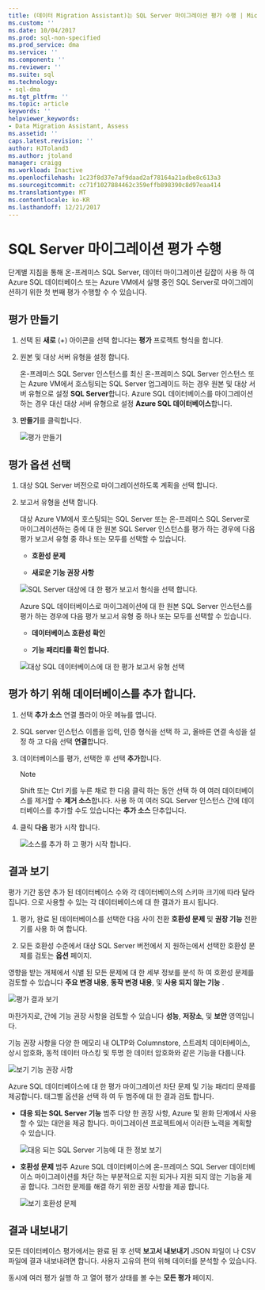 ```yaml
---
title: (데이터 Migration Assistant)는 SQL Server 마이그레이션 평가 수행 | Microsoft Docs
ms.custom: ''
ms.date: 10/04/2017
ms.prod: sql-non-specified
ms.prod_service: dma
ms.service: ''
ms.component: ''
ms.reviewer: ''
ms.suite: sql
ms.technology:
- sql-dma
ms.tgt_pltfrm: ''
ms.topic: article
keywords: ''
helpviewer_keywords:
- Data Migration Assistant, Assess
ms.assetid: ''
caps.latest.revision: ''
author: HJToland3
ms.author: jtoland
manager: craigg
ms.workload: Inactive
ms.openlocfilehash: 1c23f8d37e7af9daad2af78164a21adbe8c613a3
ms.sourcegitcommit: cc71f1027884462c359effb898390c8d97eaa414
ms.translationtype: MT
ms.contentlocale: ko-KR
ms.lasthandoff: 12/21/2017
---
```

# <a name="perform-a-sql-server-migration-assessment"></a>SQL Server 마이그레이션 평가 수행
단계별 지침을 통해 온-프레미스 SQL Server, 데이터 마이그레이션 길잡이 사용 하 여 Azure SQL 데이터베이스 또는 Azure VM에서 실행 중인 SQL Server로 마이그레이션하기 위한 첫 번째 평가 수행할 수 수 있습니다.

## <a name="create-an-assessment"></a>평가 만들기

1.  선택 된 **새로** (+) 아이콘을 선택 합니다는 **평가** 프로젝트 형식을 합니다.

2.  원본 및 대상 서버 유형을 설정 합니다.

    온-프레미스 SQL Server 인스턴스를 최신 온-프레미스 SQL Server 인스턴스 또는 Azure VM에서 호스팅되는 SQL Server 업그레이드 하는 경우 원본 및 대상 서버 유형으로 설정 **SQL Server**합니다. Azure SQL 데이터베이스를 마이그레이션하는 경우 대신 대상 서버 유형으로 설정 **Azure SQL 데이터베이스**합니다.

3.  **만들기**를 클릭합니다.

    ![평가 만들기](../dma/media/NewAssessment.png)

## <a name="choose-assessment-options"></a>평가 옵션 선택

1. 대상 SQL Server 버전으로 마이그레이션하도록 계획을 선택 합니다.

2. 보고서 유형을 선택 합니다.

   대상 Azure VM에서 호스팅되는 SQL Server 또는 온-프레미스 SQL Server로 마이그레이션하는 중에 대 한 원본 SQL Server 인스턴스를 평가 하는 경우에 다음 평가 보고서 유형 중 하나 또는 모두를 선택할 수 있습니다.

    -   **호환성 문제**

    -   **새로운 기능 권장 사항**

    ![SQL Server 대상에 대 한 평가 보고서 형식을 선택 합니다.](../dma/media/AssessmentTypes.png)

   Azure SQL 데이터베이스로 마이그레이션에 대 한 원본 SQL Server 인스턴스를 평가 하는 경우에 다음 평가 보고서 유형 중 하나 또는 모두를 선택할 수 있습니다.

    -   **데이터베이스 호환성 확인**

    -   **기능 패리티를 확인 합니다.**

    ![대상 SQL 데이터베이스에 대 한 평가 보고서 유형 선택](../dma/media/AssessmentTypes_Azure.png)

## <a name="add-databases-to-assess"></a>평가 하기 위해 데이터베이스를 추가 합니다.

1.  선택 **추가 소스** 연결 플라이 아웃 메뉴를 엽니다.

2.  SQL server 인스턴스 이름을 입력, 인증 형식을 선택 하 고, 올바른 연결 속성을 설정 하 고 다음 선택 **연결**합니다.

3.  데이터베이스를 평가, 선택한 후 선택 **추가**합니다.

    > [!NOTE] 
    > Shift 또는 Ctrl 키를 누른 채로 한 다음 클릭 하는 동안 선택 하 여 여러 데이터베이스를 제거할 수 **제거 소스**합니다. 사용 하 여 여러 SQL Server 인스턴스 간에 데이터베이스를 추가할 수도 있습니다는 **추가 소스** 단추입니다.

4.  클릭 **다음** 평가 시작 합니다.

    ![소스를 추가 하 고 평가 시작 합니다.](../dma/media/SelectDatabase.png)

## <a name="view-results"></a>결과 보기

평가 기간 동안 추가 된 데이터베이스 수와 각 데이터베이스의 스키마 크기에 따라 달라 집니다. 으로 사용할 수 있는 각 데이터베이스에 대 한 결과가 표시 됩니다.

1.  평가, 완료 된 데이터베이스를 선택한 다음 사이 전환 **호환성 문제** 및 **권장 기능** 전환기를 사용 하 여 합니다.

2.  모든 호환성 수준에서 대상 SQL Server 버전에서 지 원하는에서 선택한 호환성 문제를 검토는 **옵션** 페이지.

영향을 받는 개체에서 식별 된 모든 문제에 대 한 세부 정보를 분석 하 여 호환성 문제를 검토할 수 있습니다 **주요 변경 내용**, **동작 변경 내용**, 및 **사용 되지 않는 기능** .

![평가 결과 보기](../dma/media/ReviewResults.png)

마찬가지로, 간에 기능 권장 사항을 검토할 수 있습니다 **성능**, **저장소**, 및 **보안** 영역입니다.

기능 권장 사항을 다양 한 메모리 내 OLTP와 Columnstore, 스트레치 데이터베이스, 상시 암호화, 동적 데이터 마스킹 및 투명 한 데이터 암호화와 같은 기능을 다룹니다.

![보기 기능 권장 사항](../dma/media/FeatureRecommendations.png)

Azure SQL 데이터베이스에 대 한 평가 마이그레이션 차단 문제 및 기능 패리티 문제를 제공합니다. 태그별 옵션을 선택 하 여 두 범주에 대 한 결과 검토 합니다.

- **대응 되는 SQL Server 기능** 범주 다양 한 권장 사항, Azure 및 완화 단계에서 사용할 수 있는 대안을 제공 합니다. 마이그레이션 프로젝트에서 이러한 노력을 계획할 수 있습니다.

  ![대응 되는 SQL Server 기능에 대 한 정보 보기](../dma/media/SQLFeatureParity.png)

- **호환성 문제** 범주 Azure SQL 데이터베이스에 온-프레미스 SQL Server 데이터베이스 마이그레이션를 차단 하는 부분적으로 지원 되거나 지원 되지 않는 기능을 제공 합니다. 그러한 문제를 해결 하기 위한 권장 사항을 제공 합니다.

  ![보기 호환성 문제](../dma/media/CompatibilityIssues.png)

## <a name="export-results"></a>결과 내보내기

모든 데이터베이스 평가에서는 완료 된 후 선택 **보고서 내보내기** JSON 파일이 나 CSV 파일에 결과 내보내려면 합니다. 사용자 고유의 편의 위해 데이터를 분석할 수 있습니다.

동시에 여러 평가 실행 하 고 열어 평가 상태를 볼 수는 **모든 평가** 페이지.
